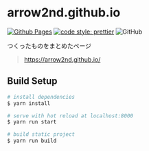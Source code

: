 # arrow2nd.github.io
[![Github Pages](https://github.com/arrow2nd/arrow2nd.github.io/actions/workflows/gh-pages.yaml/badge.svg?branch=main)](https://github.com/arrow2nd/arrow2nd.github.io/actions/workflows/gh-pages.yaml)
[![code style: prettier](https://img.shields.io/badge/code_style-prettier-ff69b4.svg?style=flat)](https://github.com/prettier/prettier)
![GitHub](https://img.shields.io/github/license/arrow2nd/arrow2nd.github.io)

つくったものをまとめたページ
> https://arrow2nd.github.io/

## Build Setup
```sh
# install dependencies
$ yarn install

# serve with hot reload at localhost:8000
$ yarn run start

# build static project
$ yarn run build
```
